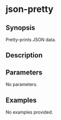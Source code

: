 # json-pretty

## Synopsis

Pretty-prints JSON data.

## Description



## Parameters
No parameters.
## Examples
No examples provided.
